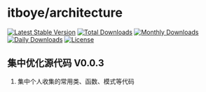 # itboye/architecture

[![Latest Stable Version](https://poser.pugx.org/itboye/architecture/v/stable)](https://packagist.org/packages/itboye/architecture)
[![Total Downloads](https://poser.pugx.org/itboye/architecture/downloads)](https://packagist.org/packages/itboye/architecture)
[![Monthly Downloads](https://poser.pugx.org/itboye/architecture/d/monthly)](https://packagist.org/packages/itboye/architecture)
[![Daily Downloads](https://poser.pugx.org/itboye/architecture/d/daily)](https://packagist.org/packages/itboye/architecture)
[![License](https://poser.pugx.org/itboye/architecture/license)](https://packagist.org/packages/itboye/architecture)

## 集中优化源代码 V0.0.3

1. 集中个人收集的常用类、函数、模式等代码


